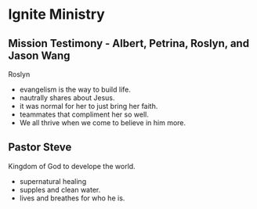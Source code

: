 # Ignite Ministry

## Mission Testimony - Albert, Petrina, Roslyn, and Jason Wang

Roslyn

- evangelism is the way to build life.
- nautrally shares about Jesus.
- it was normal for her to just bring her faith.
- teammates that compliment her so well.
- We all thrive when we come to believe in him more.

## Pastor Steve

Kingdom of God to develope the world.
- supernatural healing
- supples and clean water.
- lives and breathes for who he is.
